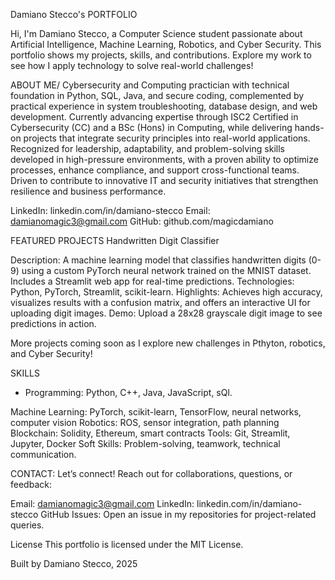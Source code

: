 Damiano Stecco's PORTFOLIO

Hi, I'm Damiano Stecco, a Computer Science student passionate about Artificial Intelligence, Machine Learning, Robotics, and Cyber Security. This portfolio shows my projects, skills, and contributions. Explore my work to see how I apply technology to solve real-world challenges!

ABOUT ME/
Cybersecurity and Computing practician with technical foundation in Python, SQL, Java, and secure coding, complemented by practical experience in system troubleshooting, database design, and web development. Currently advancing expertise through ISC2 Certified in Cybersecurity (CC) and a BSc (Hons) in Computing, while delivering hands-on projects that integrate security principles into real-world applications.
Recognized for leadership, adaptability, and problem-solving skills developed in high-pressure environments, with a proven ability to optimize processes, enhance compliance, and support cross-functional teams. Driven to contribute to innovative IT and security initiatives that strengthen resilience and business performance.

LinkedIn: linkedin.com/in/damiano-stecco
Email: damianomagic3@gmail.com
GitHub: github.com/magicdamiano

FEATURED PROJECTS 
Handwritten Digit Classifier

Description: A machine learning model that classifies handwritten digits (0-9) using a custom PyTorch neural network trained on the MNIST dataset. Includes a Streamlit web app for real-time predictions.
Technologies: Python, PyTorch, Streamlit, scikit-learn.
Highlights: Achieves high accuracy, visualizes results with a confusion matrix, and offers an interactive UI for uploading digit images.
Demo: Upload a 28x28 grayscale digit image to see predictions in action.

More projects coming soon as I explore new challenges in Pthyton, robotics, and Cyber Security!

SKILLS
- Programming: Python, C++, Java, JavaScript, sQl.

Machine Learning: PyTorch, scikit-learn, TensorFlow, neural networks, computer vision
Robotics: ROS, sensor integration, path planning
Blockchain: Solidity, Ethereum, smart contracts
Tools: Git, Streamlit, Jupyter, Docker
Soft Skills: Problem-solving, teamwork, technical communication.


CONTACT:
Let’s connect! Reach out for collaborations, questions, or feedback:

Email: damianomagic3@gmail.com
LinkedIn: linkedin.com/in/damiano-stecco
GitHub Issues: Open an issue in my repositories for project-related queries.

License
This portfolio is licensed under the MIT License.

Built by Damiano Stecco, 2025
